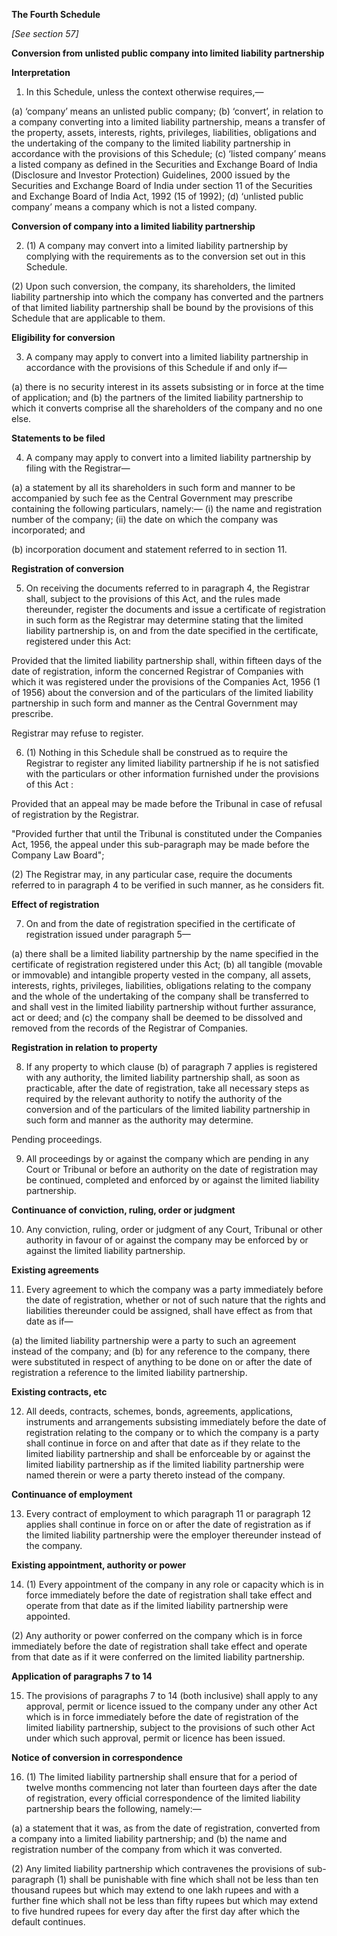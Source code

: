 **The Fourth Schedule**

*[See section 57]*

**Conversion from unlisted public company into limited liability partnership**

**Interpretation**

1. In this Schedule, unless the context otherwise requires,—

(a)	‘company’ means an unlisted public company;
(b)	‘convert’, in relation to a company converting into a limited liability partnership, means a transfer of the property, assets, interests, rights, privileges, liabilities, obligations and the undertaking of the company to the limited liability partnership in accordance with the provisions of this Schedule;
(c)	‘listed company’ means a listed company as defined in the Securities and Exchange Board of India (Disclosure and Investor Protection) Guidelines, 2000 issued by the Securities and Exchange Board of India under section 11 of the Securities and Exchange Board of India Act, 1992 (15 of 1992);
(d)	‘unlisted public company’ means a company which is not a listed company.

**Conversion of company into a limited liability partnership**

2. (1) A company may convert into a limited liability partnership by complying with the requirements as to the conversion set out in this Schedule.

(2) Upon such conversion, the company, its shareholders, the limited liability partnership into which the company has converted and the partners of that limited liability partnership shall be bound by the provisions of this Schedule that are applicable to them.

**Eligibility for conversion**

3. A company may apply to convert into a limited liability partnership in accordance with the provisions of this Schedule if and only if—

(a)	there is no security interest in its assets subsisting or in force at the time of application; and
(b)	the partners of the limited liability partnership to which it converts comprise all the shareholders of the company and no one else.

**Statements to be filed**

4. A company may apply to convert into a limited liability partnership by filing with the Registrar—

(a)	a statement by all its shareholders in such form and manner to be accompanied by such fee as the Central Government may prescribe containing the following particulars, namely:—
(i)	the name and registration number of the company;
(ii)	the date on which the company was incorporated; and

(b)	incorporation document and statement referred to in section 11.

**Registration of conversion**

5. On receiving the documents referred to in paragraph 4, the Registrar shall, subject to the provisions of this Act, and the rules made thereunder, register the documents and issue a certificate of registration in such form as the Registrar may determine stating that the limited liability partnership is, on and from the date specified in the certificate, registered under this Act:

Provided that the limited liability partnership shall, within fifteen days of the date of registration, inform the concerned Registrar of Companies with which it was registered under the provisions of the Companies Act, 1956 (1 of 1956) about the conversion and of the particulars of the limited liability partnership in such form and manner as the Central Government may prescribe.

Registrar may refuse to register.

6. (1) Nothing in this Schedule shall be construed as to require the Registrar to register any limited liability partnership if he is not satisfied with the particulars or other information furnished under the provisions of this Act :

Provided that an appeal may be made before the Tribunal in case of refusal of registration by the Registrar.

"Provided further that until the Tribunal is constituted under the Companies Act, 1956, the appeal under this sub-paragraph may be made before the Company Law Board";

(2) The Registrar may, in any particular case, require the documents referred to in paragraph 4 to be verified in such manner, as he considers fit.

**Effect of registration**

7. On and from the date of registration specified in the certificate of registration issued under paragraph 5—

(a)	there shall be a limited liability partnership by the name specified in the certificate of registration registered under this Act;
(b)	all tangible (movable or immovable) and intangible property vested in the company, all assets, interests, rights, privileges, liabilities, obligations relating to the company and the whole of the undertaking of the company shall be transferred to and shall vest in the limited liability partnership without further assurance, act or deed; and (c)	the company shall be deemed to be dissolved and removed from the records of the Registrar of Companies.

**Registration in relation to property**

8. If any property to which clause (b) of paragraph 7 applies is registered with any authority, the limited liability partnership shall, as soon as practicable, after the date of registration, take all necessary steps as required by the relevant authority to notify the authority of the conversion and of the particulars of the limited liability partnership in such form and manner as the authority may determine.

Pending proceedings.

9. All proceedings by or against the company which are pending in any Court or Tribunal or before an authority on the date of registration may be continued, completed and enforced by or against the limited liability partnership.

**Continuance of conviction, ruling, order or judgment**

10. Any conviction, ruling, order or judgment of any Court, Tribunal or other authority in favour of or against the company may be enforced by or against the limited liability partnership.

**Existing agreements**

11. Every agreement to which the company was a party immediately before the date of registration, whether or not of such nature that the rights and liabilities thereunder could be assigned, shall have effect as from that date as if—

(a)	the limited liability partnership were a party to such an agreement instead of the company; and
(b)	for any reference to the company, there were substituted in respect of anything to be done on or after the date of registration a reference to the limited liability partnership.

**Existing contracts, etc**

12. All deeds, contracts, schemes, bonds, agreements, applications, instruments and arrangements subsisting immediately before the date of registration relating to the company or to which the company is a party shall continue in force on and after that date as if they relate to the limited liability partnership and shall be enforceable by or against the limited liability partnership as if the limited liability partnership were named therein or were a party thereto instead of the company.

**Continuance of employment**

13. Every contract of employment to which paragraph 11 or paragraph 12 applies shall continue in force on or after the date of registration as if the limited liability partnership were the employer thereunder instead of the company.

**Existing appointment, authority or power**

14. (1) Every appointment of the company in any role or capacity which is in force immediately before the date of registration shall take effect and operate from that date as if the limited liability partnership were appointed.

(2) Any authority or power conferred on the company which is in force immediately before the date of registration shall take effect and operate from that date as if it were conferred on the limited liability partnership.

**Application of paragraphs 7 to 14**

15. The provisions of paragraphs 7 to 14 (both inclusive) shall apply to any approval, permit or licence issued to the company under any other Act which is in force immediately before the date of registration of the limited liability partnership, subject to the provisions of such other Act under which such approval, permit or licence has been issued.

**Notice of conversion in correspondence**

16. (1) The limited liability partnership shall ensure that for a period of twelve months commencing not later than fourteen days after the date of registration, every official correspondence of the limited liability partnership bears the following, namely:—

(a)	a statement that it was, as from the date of registration, converted from a company into a limited liability partnership; and
(b)	the name and registration number of the company from which it was converted.

(2) Any limited liability partnership which contravenes the provisions of sub-paragraph (1) shall be punishable with fine which shall not be less than ten thousand rupees but which may extend to one lakh rupees and with a further fine which shall not be less than fifty rupees but which may extend to five hundred rupees for every day after the first day after which the default continues.
